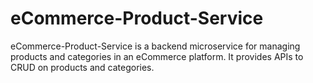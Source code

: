 # eCommerce-Product-Service
eCommerce-Product-Service is a backend microservice for managing products and categories in an eCommerce platform. It provides APIs to CRUD on products and categories.
